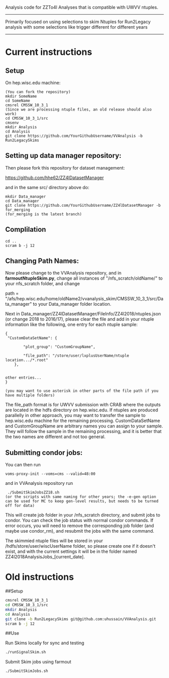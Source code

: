 Analysis code for ZZTo4l Analyses that is compatible with UWVV ntuples.
****
Primarily focused on using selections to skim Ntuples for Run2Legacy analysis with some selections like trigger different for different years
****
# Current instructions
## Setup

On hep.wisc.edu machine:
```
(You can fork the repository)
mkdir SomeName
cd SomeName
cmsrel CMSSW_10_3_1
(Since we are processing ntuple files, an old release should also work)
cd CMSSW_10_3_1/src
cmsenv
mkdir Analysis
cd Analysis
git clone https://github.com/YourGithubUsername/VVAnalysis -b Run2LegacySkims
```


## Setting up data manager repository:

Then please fork this repository for dataset management:

https://github.com/hhe62/ZZ4lDatasetManager

and in the same src/ directory above do:

```
mkdir Data_manager
cd Data_manager
git clone https://github.com/YourGithubUsername/ZZ4lDatasetManager -b for_merging
(for_merging is the latest branch)
```

## Complilation
```
cd ..
scram b -j 12
```


## Changing Path Names:

Now please change to the VVAnalysis repository, and in **farmoutNtupleSkim.py**, change all instances of "/nfs_scratch/oldName/" to your nfs_scratch folder, and change 

path = "/afs/hep.wisc.edu/home/oldName2/vvanalysis_skim/CMSSW_10_3_1/src/Data_manager"
to your Data_manager folder location.

Next in Data_manager/ZZ4lDatasetManager/FileInfo/ZZ4l2018/ntuples.json (or change 2018 to 2016/17), please clear the file and add in your ntuple information like the following, one entry for each ntuple sample:

```
{
 "CustomDataSetName": {

        "plot_group": "CustomGroupName",

        "file_path": "/store/user/lxplusUserName/ntuple location.../*.root"
    },


other entries...
}

(you may want to use asterisk in other parts of the file path if you have multiple folders)  
```
 
The file_path format is for UWVV submission with CRAB where the outputs are located in the hdfs directory on hep.wisc.edu. If ntuples are produced parallelly in other approach, you may want to transfer the sample to hep.wisc.edu machine for the remaining processing. CustomDataSetName and CustomGroupName are arbitrary names you can assign to your sample. They will follow the sample in the remaining processing, and it is better that the two names are different and not too general.



## Submitting condor jobs:

You can then run
```
voms-proxy-init --voms=cms --valid=48:00
```
 
and in VVAnalysis repository run 

```
 ./SubmitSkimJobsZZ18.sh
(or the scripts with same naming for other years; the -e-gen option can be used for MC to keep gen-level results, but needs to be turned off for data)
```
 

This will create job folder in your /nfs_scratch directory, and submit jobs to condor. You can check the job status with normal condor commands. If error occurs, you will need to remove the corresponding job folder (and maybe use condor_rm), and resubmit the jobs with the same command.

 

The skimmied ntuple files will be stored in your /hdfs/store/user/wiscUserName folder, so please create one if it doesn't exist, and with the current settings it will be in the folder named ZZ4l2018AnalysisJobs_[current_date].






# Old instructions
##Setup
```bash
cmsrel CMSSW_10_3_1
cd CMSSW_10_3_1/src
mkdir Analysis
cd Analysis
git clone -b Run2LegacySkims git@github.com:uhussain/VVAnalysis.git
scram b -j 12
```
##Use

Run Skims locally for sync and testing

```bash
./runSignalSkim.sh
```

Submit Skim jobs using farmout
```bash
./SubmitSkimJobs.sh
```
